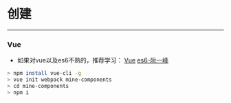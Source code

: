 # 创建
----

### Vue
- 如果对vue以及es6不熟的，推荐学习：
[Vue](https://cn.vuejs.org/v2/guide/)
[es6-阮一峰](http://es6.ruanyifeng.com/)

```bash
> npm install vue-cli -g
> vue init webpack mine-components
> cd mine-components
> npm i
```








